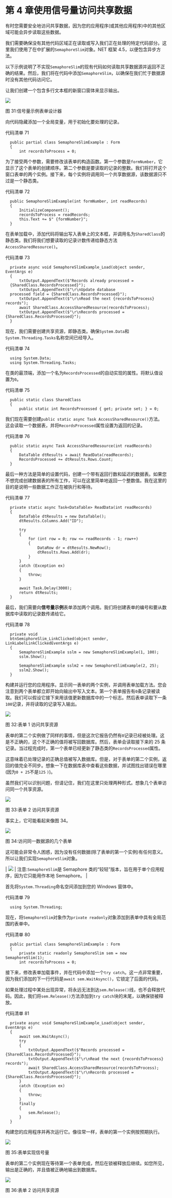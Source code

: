 # 第 4 章使用信号量访问共享数据

有时您需要安全地访问共享数据，因为您的应用程序(或其他应用程序)中的其他区域可能会异步读取这些数据。

我们需要确保没有其他代码区域正在读取或写入我们正在处理的特定代码部分。这里我们使用了在中扩展的`SemaphoreSlim`对象。NET 框架 4.5，以便包含异步方法。

以下示例说明了不实现`SemaphoreSlim`的现有代码如何读取共享数据源并返回不正确的结果。然后，我们将在代码中添加`SemaphoreSlim`，以确保在我们忙于数据源时没有其他代码访问它。

让我们创建一个包含多行文本框的新窗口窗体来显示输出。

![](../Images/image036.png)

图 31:信号量示例表单设计器

向代码隐藏添加一个全局变量，用于初始化要处理的记录。

代码清单 71

```
  public partial class SemaphoreSlimExample : Form
  {
      int recordsToProcess = 0;

```

为了接受两个参数，需要修改该表单的构造函数。第一个参数是`formNumber`，它显示了这个表单的创建顺序。第二个参数是要读取的记录的整数。我们将打开这个窗口表单的两个实例。接下来，每个实例将调用同一个共享数据源，该数据源只不过是一个静态类。

代码清单 72

```
  public SemaphoreSlimExample(int formNumber, int readRecords)
  {
      InitializeComponent();
      recordsToProcess = readRecords;
      this.Text += $" {formNumber}";
  }

```

在表单加载中，添加代码将输出写入表单上的文本框，并调用名为`SharedClass`的静态类。我们将我们想要读取的记录计数传递给静态方法`AccessSharedResource()`。

代码清单 73

```
  private async void SemaphoreSlimExample_Load(object sender, EventArgs e)
  {
      txtOutput.AppendText($"Records already processed =
  {SharedClass.RecordsProcessed}");
      txtOutput.AppendText($"\r\nUpdate database
  processed field = {SharedClass.RecordsProcessed}");
      txtOutput.AppendText($"\r\nRead the next {recordsToProcess} records");
      await SharedClass.AccessSharedResource(recordsToProcess);
      txtOutput.AppendText($"\r\nRecords processed = {SharedClass.RecordsProcessed}");
  }

```

现在，我们需要创建共享资源，即静态类。确保`System.Data`和`System.Threading.Tasks`名称空间已经导入。

代码清单 74

```
  using System.Data;
  using System.Threading.Tasks;

```

在类的最顶端，添加一个名为`RecordsProcessed`的自动实现的属性。将默认值设置为`0`。

代码清单 75

```
  public static class SharedClass
  {
      public static int RecordsProcessed { get; private set; } = 0;

```

我们现在需要创建`public static async Task AccessSharedResource()`方法。这会读取一个数据表，并将`RecordsProcessed`属性设置为返回的记录。

代码清单 76

```
  public static async Task AccessSharedResource(int readRecords)
  {
      DataTable dtResults = await ReadData(readRecords);
      RecordsProcessed += dtResults.Rows.Count;
  }

```

最后一种方法是简单的设置代码，创建一个带有返回行数和延迟的数据表。如果您不想完成创建数据表的所有工作，可以在这里简单地返回一个整数值。我在这里的目的是说明一些数据工作正在被执行和等待。

代码清单 77

```
  private static async Task<DataTable> ReadData(int readRecords)
  {
      DataTable dtResults = new DataTable();
      dtResults.Columns.Add("ID");

      try
      {
          for (int row = 0; row <= readRecords - 1; row++)
          {
              DataRow dr = dtResults.NewRow();
              dtResults.Rows.Add(dr);
          }
      }
      catch (Exception ex)
      {
          throw;
      }           

      await Task.Delay(3000);
      return dtResults;
  }

```

最后，我们需要向**信号量示例**表单添加两个调用。我们将创建表单的编号和要从数据库中读取的记录数传递给它。

代码清单 78

```
  private void
  btnSemiphoreSlim_LinkClicked(object sender, LinkLabelLinkClickedEventArgs e)
  {
      SemaphoreSlimExample sslm = new SemaphoreSlimExample(1, 100);
      sslm.Show();

      SemaphoreSlimExample sslm2 = new SemaphoreSlimExample(2, 25);
      sslm2.Show();
  }

```

构建并运行您的应用程序。显示同一表单的两个实例，并调用表单加载方法。您会注意到两个表单都立即开始向输出中写入文本。第一个表单报告有`0`条记录被读取。我们可以假设它接下来用该值更新数据库中的一个标志。然后表单读取下一条`100`记录，并将读取的记录写入输出。

![](../Images/image037.png)

图 32:表单 1 访问共享资源

表单的第二个实例做了同样的事情，但是这次它报告仍然有`0`记录已经被处理。这是不正确的，这个不正确的值将被写回数据库。然后，表单会读取接下来的 25 条记录。当过程完成时，第一个表单已经更新了静态类的`RecordsProcessed`属性。

这意味着已处理记录的正确总值被写入数据库。但是，对于表单的第二个实例，返回的值完全不同步。想象一下在数据库表中查看这些数据，并试图找出错误在哪里(因为`0 + 25`不是`125` `)`)。

虽然我们可以识别问题，但请记住，我们在这里只处理两种形式。想象几个表单访问同一个共享资源。

![](../Images/image038.png)

图 33:表单 2 访问共享资源

事实上，它可能看起来像图 34。

![](../Images/image039.png)

图 34:访问同一数据源的几个表单

这可能会非常令人困惑，因为没有任何数据(除了表单的第一个实例)有任何意义。所以让我们实现`SemaphoreSlim`对象。

| ![](../Images/note.png) | 注意:`SemaphoreSlim`是 Semaphore 类的“较轻”版本，旨在用于单个应用程序，因为它只能用作本地 Semaphore。 |

首先将`System.Threading`命名空间添加到您的 Windows 窗体中。

代码清单 79

```
  using System.Threading;

```

现在，将`SemaphoreSlim`对象作为`private readonly`对象添加到表单中具有全局范围的表单中。

代码清单 80

```
  public partial class SemaphoreSlimExample : Form
  {
      private static readonly SemaphoreSlim sem = new SemaphoreSlim(1);
      int recordsToProcess = 0;

```

接下来，修改表单加载事件，并在代码中添加一个`try catch`。这一点非常重要，因为我们添加的下一行代码是`await sem.WaitAsync()`，它锁定了后面的代码。

如果处理过程中某处出现异常，将永远无法到达`sem.Release()`线，也不会释放代码。因此，我们将`sem.Release()`方法添加到`try catch`块的末尾，以确保锁被释放。

代码清单 81

```
  private async void SemaphoreSlimExample_Load(object sender, EventArgs e)
  {
      await sem.WaitAsync();
      try
      {
          txtOutput.AppendText($"Records processed = {SharedClass.RecordsProcessed}");
          txtOutput.AppendText($"\r\nRead the next {recordsToProcess} records");
          await SharedClass.AccessSharedResource(recordsToProcess);
          txtOutput.AppendText($"\r\nRecords processed = {SharedClass.RecordsProcessed}");
      }
      catch (Exception ex)
      {
          throw;
      }
      finally
      {
          sem.Release();
      }
  }

```

构建您的应用程序并再次运行它。像往常一样，表单的第一个实例按预期执行。

![](../Images/image037.png)

图 35:表单实现信号量

表单的第二个实例现在等待第一个表单完成，然后在锁被释放后继续。如您所见，输出是正确的，并且值被正确地输出到数据库。

![](../Images/image040.png)

图 36:表单 2 访问共享资源